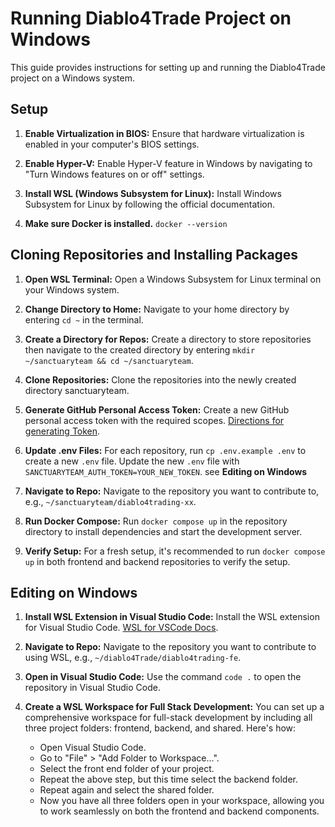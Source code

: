 # Running Diablo4Trade Project on Windows

This guide provides instructions for setting up and running the Diablo4Trade project on a Windows system.

## Setup

1. **Enable Virtualization in BIOS:**
   Ensure that hardware virtualization is enabled in your computer's BIOS settings.

2. **Enable Hyper-V:**
   Enable Hyper-V feature in Windows by navigating to "Turn Windows features on or off" settings.

3. **Install WSL (Windows Subsystem for Linux):**
   Install Windows Subsystem for Linux by following the official documentation.

4. **Make sure Docker is installed.**
   `docker --version`

## Cloning Repositories and Installing Packages

1. **Open WSL Terminal:**
   Open a Windows Subsystem for Linux terminal on your Windows system.

2. **Change Directory to Home:**
   Navigate to your home directory by entering `cd ~` in the terminal.

3. **Create a Directory for Repos:**
   Create a directory to store repositories then navigate to the created directory by entering `mkdir ~/sanctuaryteam && cd ~/sanctuaryteam`.

4. **Clone Repositories:**
   Clone the repositories into the newly created directory sanctuaryteam.

5. **Generate GitHub Personal Access Token:**
   Create a new GitHub personal access token with the required scopes. [Directions for generating Token](https://github.com/settings/tokens/new).

6. **Update .env Files:**
   For each repository, run `cp .env.example .env` to create a new `.env` file.
   Update the new `.env` file with `SANCTUARYTEAM_AUTH_TOKEN=YOUR_NEW_TOKEN`.  see __Editing on Windows__

7. **Navigate to Repo:**
   Navigate to the repository you want to contribute to, e.g., `~/sanctuaryteam/diablo4trading-xx`.

8. **Run Docker Compose:**
   Run `docker compose up` in the repository directory to install dependencies and start the development server.

9. **Verify Setup:**
   For a fresh setup, it's recommended to run `docker compose up` in both frontend and backend repositories to verify the setup.

## Editing on Windows

1. **Install WSL Extension in Visual Studio Code:**
   Install the WSL extension for Visual Studio Code. [WSL for VSCode Docs](https://marketplace.visualstudio.com/items?itemName=ms-vscode-remote.remote-wsl).

2. **Navigate to Repo:**
   Navigate to the repository you want to contribute to using WSL, e.g., `~/diablo4Trade/diablo4trading-fe`.

3. **Open in Visual Studio Code:**
   Use the command `code .` to open the repository in Visual Studio Code.

4. **Create a WSL Workspace for Full Stack Development:**
   You can set up a comprehensive workspace for full-stack development by including all three project folders: frontend, backend, and shared. Here's how:

   - Open Visual Studio Code.
   - Go to "File" > "Add Folder to Workspace...".
   - Select the front end folder of your project.
   - Repeat the above step, but this time select the backend folder.
   - Repeat again and select the shared folder.
   - Now you have all three folders open in your workspace, allowing you to work seamlessly on both the frontend and backend components.
